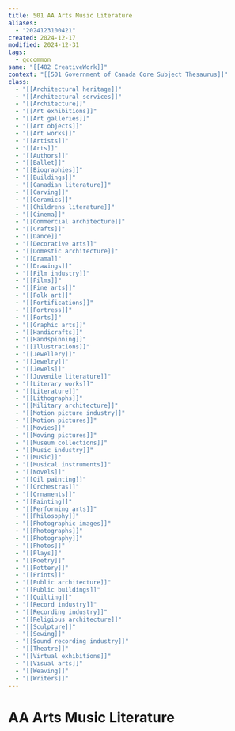 ```yaml
---
title: 501 AA Arts Music Literature
aliases:
  - "2024123100421"
created: 2024-12-17
modified: 2024-12-31
tags:
  - gccommon
same: "[[402 CreativeWork]]"
context: "[[501 Government of Canada Core Subject Thesaurus]]"
class:
  - "[[Architectural heritage]]"
  - "[[Architectural services]]"
  - "[[Architecture]]"
  - "[[Art exhibitions]]"
  - "[[Art galleries]]"
  - "[[Art objects]]"
  - "[[Art works]]"
  - "[[Artists]]"
  - "[[Arts]]"
  - "[[Authors]]"
  - "[[Ballet]]"
  - "[[Biographies]]"
  - "[[Buildings]]"
  - "[[Canadian literature]]"
  - "[[Carving]]"
  - "[[Ceramics]]"
  - "[[Childrens literature]]"
  - "[[Cinema]]"
  - "[[Commercial architecture]]"
  - "[[Crafts]]"
  - "[[Dance]]"
  - "[[Decorative arts]]"
  - "[[Domestic architecture]]"
  - "[[Drama]]"
  - "[[Drawings]]"
  - "[[Film industry]]"
  - "[[Films]]"
  - "[[Fine arts]]"
  - "[[Folk art]]"
  - "[[Fortifications]]"
  - "[[Fortress]]"
  - "[[Forts]]"
  - "[[Graphic arts]]"
  - "[[Handicrafts]]"
  - "[[Handspinning]]"
  - "[[Illustrations]]"
  - "[[Jewellery]]"
  - "[[Jewelry]]"
  - "[[Jewels]]"
  - "[[Juvenile literature]]"
  - "[[Literary works]]"
  - "[[Literature]]"
  - "[[Lithographs]]"
  - "[[Military architecture]]"
  - "[[Motion picture industry]]"
  - "[[Motion pictures]]"
  - "[[Movies]]"
  - "[[Moving pictures]]"
  - "[[Museum collections]]"
  - "[[Music industry]]"
  - "[[Music]]"
  - "[[Musical instruments]]"
  - "[[Novels]]"
  - "[[Oil painting]]"
  - "[[Orchestras]]"
  - "[[Ornaments]]"
  - "[[Painting]]"
  - "[[Performing arts]]"
  - "[[Philosophy]]"
  - "[[Photographic images]]"
  - "[[Photographs]]"
  - "[[Photography]]"
  - "[[Photos]]"
  - "[[Plays]]"
  - "[[Poetry]]"
  - "[[Pottery]]"
  - "[[Prints]]"
  - "[[Public architecture]]"
  - "[[Public buildings]]"
  - "[[Quilting]]"
  - "[[Record industry]]"
  - "[[Recording industry]]"
  - "[[Religious architecture]]"
  - "[[Sculpture]]"
  - "[[Sewing]]"
  - "[[Sound recording industry]]"
  - "[[Theatre]]"
  - "[[Virtual exhibitions]]"
  - "[[Visual arts]]"
  - "[[Weaving]]"
  - "[[Writers]]"
---
```

# AA Arts Music Literature
